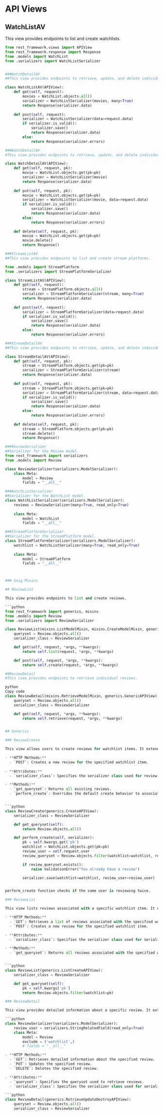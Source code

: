 # API Views

## WatchListAV

This view provides endpoints to list and create watchlists.

```python
from rest_framework.views import APIView
from rest_framework.response import Response
from .models import WatchList
from .serializers import WatchListSerializer


###WatchDetailAV
##This view provides endpoints to retrieve, update, and delete individual watchlists.

class WatchListAV(APIView):
    def get(self, request):
        movies = WatchList.objects.all()
        serializer = WatchListSerializer(movies, many=True)
        return Response(serializer.data)
    
    def post(self, request):
        serializer = WatchListSerializer(data=request.data)
        if serializer.is_valid():
            serializer.save()
            return Response(serializer.data)
        else:
            return Response(serializer.errors)

###WatchDetailAV
#This view provides endpoints to retrieve, update, and delete individual watchlists.

class WatchDetailAV(APIView):
    def get(self, request, pk):
        movie = WatchList.objects.get(pk=pk)
        serializer = WatchListSerializer(movie)
        return Response(serializer.data)
    
    def put(self, request, pk):
        movie = WatchList.objects.get(pk=pk)
        serializer = WatchListSerializer(movie, data=request.data)
        if serializer.is_valid():
            serializer.save()
            return Response(serializer.data)
        else:
            return Response(serializer.errors)
    
    def delete(self, request, pk):
        movie = WatchList.objects.get(pk=pk)
        movie.delete()
        return Response()

###StreamListAV
##This view provides endpoints to list and create stream platforms.

from .models import StreamPlatform
from .serializers import StreamPlatformSerializer

class StreamListAV(APIView):
    def get(self, request):
        stream = StreamPlatform.objects.all()
        serializer = StreamPlatformSerializer(stream, many=True)
        return Response(serializer.data)
    
    def post(self, request):
        serializer = StreamPlatformSerializer(data=request.data)
        if serializer.is_valid():
            serializer.save()
            return Response(serializer.data)
        else:
            return Response(serializer.errors)

###StreamDetailAV
##This view provides endpoints to retrieve, update, and delete individual stream platforms.

class StreamDetailAV(APIView):
    def get(self, request, pk):
        stream = StreamPlatform.objects.get(pk=pk)
        serializer = StreamPlatformSerializer(stream)
        return Response(serializer.data)
    
    def put(self, request, pk):
        stream = StreamPlatform.objects.get(pk=pk)
        serializer = StreamPlatformSerializer(stream, data=request.data)
        if serializer.is_valid():
            serializer.save()
            return Response(serializer.data)
        else:
            return Response(serializer.errors)
    
    def delete(self, request, pk):
        stream = StreamPlatform.objects.get(pk=pk)
        stream.delete()
        return Response()

###ReviewSerializer
##Serializer for the Review model.
from rest_framework import serializers
from .models import Review

class ReviewSerializer(serializers.ModelSerializer):
    class Meta:
        model = Review
        fields = "__all__"

###WatchListSerializer
##Serializer for the WatchList model.
class WatchListSerializer(serializers.ModelSerializer):
    reviews = ReviewSerializer(many=True, read_only=True)
    
    class Meta:
        model = WatchList
        fields = "__all__"

###StreamPlatformSerializer
##Serializer for the StreamPlatform model.
class StreamPlatformSerializer(serializers.ModelSerializer):
    watchlist = WatchListSerializer(many=True, read_only=True)
    
    class Meta:
        model = StreamPlatform
        fields = "__all__"



### Usig Mixins

## ReviewList

This view provides endpoints to list and create reviews.

```python
from rest_framework import generics, mixins
from .models import Review
from .serializers import ReviewSerializer

class ReviewList(mixins.ListModelMixin, mixins.CreateModelMixin, generics.GenericAPIView):
    queryset = Review.objects.all()
    serializer_class = ReviewSerializer

    def get(self, request, *args, **kwargs):
        return self.list(request, *args, **kwargs)

    def post(self, request, *args, **kwargs):
        return self.create(request, *args, **kwargs)

##ReviewDetail
#This view provides endpoints to retrieve individual reviews.

python
Copy code
class ReviewDetail(mixins.RetrieveModelMixin, generics.GenericAPIView):
    queryset = Review.objects.all()
    serializer_class = ReviewSerializer 

    def get(self, request, *args, **kwargs):
        return self.retrieve(request, *args, **kwargs)


## Generics

### ReviewCreate

This view allows users to create reviews for watchlist items. It extends `generics.CreateAPIView` and requires a valid `ReviewSerializer` for creating reviews. It includes custom logic to prevent users from creating multiple reviews for the same watchlist item.

- **HTTP Methods:**
  - `POST`: Creates a new review for the specified watchlist item.
  
- **Attributes:**
  - `serializer_class`: Specifies the serializer class used for review creation.

- **Methods:**
  - `get_queryset`: Returns all existing reviews.
  - `perform_create`: Overrides the default create behavior to associate the review with the appropriate watchlist item and user. It also checks if the user has already reviewed the item to prevent duplicate reviews.


```python 
class ReviewCreate(generics.CreateAPIView):
    serializer_class = ReviewSerializer

    def get_queryset(self):
        return Review.objects.all()

    def perform_create(self, serializer):
        pk = self.kwargs.get('pk')
        watchlist = WatchList.objects.get(pk=pk)
        review_user = self.request.user
        review_queryset = Review.objects.filter(watchlist=watchlist, review_user=review_user)

        if review_queryset.exists():
            raise ValidationError("You already have a review")

        serializer.save(watchlist=watchlist, review_user=review_user)


perform_create function checks if the same user is reviewing twice. 

### ReviewList

This view lists reviews associated with a specific watchlist item. It extends `generics.ListCreateAPIView` and requires a valid `ReviewSerializer` for serialization.

- **HTTP Methods:**
  - `GET`: Retrieves a list of reviews associated with the specified watchlist item.
  - `POST`: Creates a new review for the specified watchlist item.

- **Attributes:**
  - `serializer_class`: Specifies the serializer class used for serialization.

- **Methods:**
  - `get_queryset`: Returns all reviews associated with the specified watchlist item.


```python
class ReviewList(generics.ListCreateAPIView):
    serializer_class = ReviewSerializer  

    def get_queryset(self):
        pk = self.kwargs['pk']
        return Review.objects.filter(watchlist=pk)

### ReviewDetail

This view provides detailed information about a specific review. It extends `generics.RetrieveUpdateDestroyAPIView` and requires a valid `ReviewSerializer` for serialization.

```python
class ReviewSerializer(serializers.ModelSerializer):
    review_user = serializers.StringRelatedField(read_only=True)
    class Meta:
        model = Review
        exclude = ('watchlist',)
        # fields = "__all__"

- **HTTP Methods:**
  - `GET`: Retrieves detailed information about the specified review.
  - `PUT`: Updates the specified review.
  - `DELETE`: Deletes the specified review.

- **Attributes:**
  - `queryset`: Specifies the queryset used to retrieve reviews.
  - `serializer_class`: Specifies the serializer class used for serialization.

```python
class ReviewDetail(generics.RetrieveUpdateDestroyAPIView):
    queryset = Review.objects.all()
    serializer_class = ReviewSerializer  


